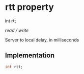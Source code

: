 


# rtt property







int rtt
  
_<span class="feature">read / write</span>_



<p>Server to local delay, in milliseconds</p>



## Implementation

```dart
int rtt;
```








